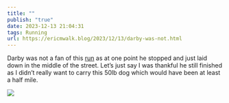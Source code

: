 ```yaml
---
title: ""
publish: "true"
date: 2023-12-13 21:04:31
tags: Running
url: https://ericmwalk.blog/2023/12/13/darby-was-not.html
---
```

Darby was not a fan of this [run](https://strava.com/activities/10376879855) as at one point he stopped and just laid down in the middle of the street. Let’s just say I was thankful he still finished as I didn’t really want to carry this 50lb dog which would have been at least a half mile.

![](https://ericmwalk.blog/uploads/2023/812300fd97.jpg)